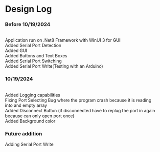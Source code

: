 # Design Log
<h3>Before 10/19/2024</h3> <br/>
Application run on .Net8 Framework with WinUI 3 for GUI<br/>
Added Serial Port Detection<br/>
Added GUI<br/>
Added Buttons and Text Boxes<br/>
Added Serial Port Switching<br/>
Added Serial Port Write(Testing with an Arduino)<br/>
<h3>10/19/2024</h3><br/>
Added Logging capabilities<br/>
Fixing Port Selecting Bug where the program crash because it is reading into and empty array<br/>
Added Disconnect Button (if disconnected have to replug the port in again because can only open port once)<br/>
Added Background color

<h3>Future addition</h3> <br\>
Adding Serial Port Write<br/>
